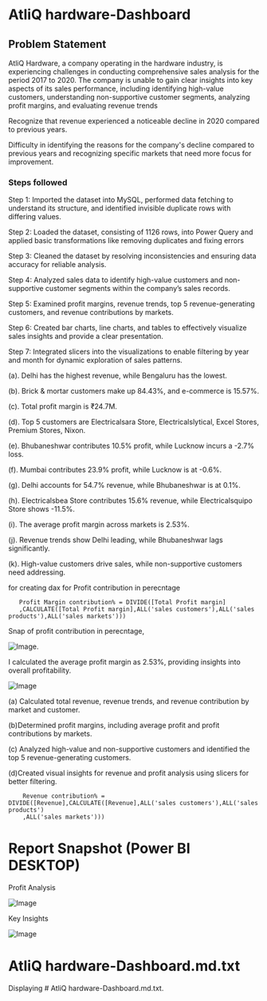 # AtliQ hardware-Dashboard



## Problem Statement
AtliQ Hardware, a company operating in the hardware industry, is experiencing challenges in conducting comprehensive sales analysis for the period 2017 to 2020. The company is unable to gain clear insights into key aspects of its sales performance, including identifying high-value customers, understanding non-supportive customer segments, analyzing profit margins, and evaluating revenue trends

Recognize that revenue experienced a noticeable decline in 2020 compared to previous years. 

Difficulty in identifying the reasons for the company's decline compared to previous years and recognizing specific markets that need more focus for improvement.


### Steps followed 

Step 1: Imported the dataset into MySQL, performed data fetching to understand its structure, and identified invisible duplicate rows with differing values.

Step 2: Loaded the dataset, consisting of 1126 rows, into Power Query and applied basic transformations like removing duplicates and fixing errors

Step 3: Cleaned the dataset by resolving inconsistencies and ensuring data accuracy for reliable analysis.

Step 4: Analyzed sales data to identify high-value customers and non-supportive customer segments within the company’s sales records.

Step 5: Examined profit margins, revenue trends, top 5 revenue-generating customers, and revenue contributions by markets.

Step 6: Created bar charts, line charts, and tables to effectively visualize sales insights and provide a clear presentation.

Step 7: Integrated slicers into the visualizations to enable filtering by year and month for dynamic exploration of sales patterns.

(a). Delhi has the highest revenue, while Bengaluru has the lowest.  

(b). Brick & mortar customers make up 84.43%, and e-commerce is 15.57%.  

(c). Total profit margin is ₹24.7M.  

(d). Top 5 customers are Electricalsara Store, Electricalslytical, Excel Stores, Premium Stores, Nixon.  

(e). Bhubaneshwar contributes 10.5% profit, while Lucknow incurs a -2.7% loss.  

(f). Mumbai contributes 23.9% profit, while Lucknow is at -0.6%.  

(g). Delhi accounts for 54.7% revenue, while Bhubaneshwar is at 0.1%.  

(h). Electricalsbea Store contributes 15.6% revenue, while Electricalsquipo Store shows -11.5%.  

(i). The average profit margin across markets is 2.53%.  

(j). Revenue trends show Delhi leading, while Bhubaneshwar lags significantly.  

(k). High-value customers drive sales, while non-supportive customers need addressing.  
  


  


for creating dax for Profit contribution in perecntage
       
       Profit Margin contribution% = DIVIDE([Total Profit margin]
       ,CALCULATE([Total Profit margin],ALL('sales customers'),ALL('sales products'),ALL('sales markets')))
        
Snap of profit contribution in perecntage,

![Image](https://github.com/user-attachments/assets/087880b2-eb39-474f-a887-74142b718ff4).


 I calculated the average profit margin as 
 2.53%, providing insights into
 overall profitability.

![Image](https://github.com/user-attachments/assets/2fde8845-07a8-4b9a-8a66-d7106247e669)

(a) Calculated total revenue, revenue trends, and revenue contribution by market and customer.

(b)Determined profit margins, including average profit and profit contributions by markets.

(c) Analyzed high-value and non-supportive customers and identified the top 5 revenue-generating customers. 

(d)Created visual insights for revenue and profit analysis using slicers for better filtering.  

        Revenue contribution% = DIVIDE([Revenue],CALCULATE([Revenue],ALL('sales customers'),ALL('sales products')
        ,ALL('sales markets')))

 # Report Snapshot (Power BI DESKTOP)

Profit Analysis


![Image](https://github.com/user-attachments/assets/c5ddee19-ef61-4407-ad16-4f8ff8913730)



Key Insights

![Image](https://github.com/user-attachments/assets/27c03ae7-786a-4549-9675-f0c9f25181b1)

# AtliQ hardware-Dashboard.md.txt
Displaying # AtliQ hardware-Dashboard.md.txt.
